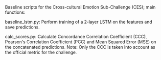 Baseline scripts for the Cross-cultural Emotion Sub-Challenge (CES); main functions:

baseline_lstm.py: Perform training of a 2-layer LSTM on the features and save predictions.

calc_scores.py: Calculate Concordance Correlation Coefficient (CCC), Pearson's Correlation Coefficient (PCC) and Mean Squared Error (MSE) on the concatenated predictions. Note: Only the CCC is taken into account as the official metric for the challenge.
